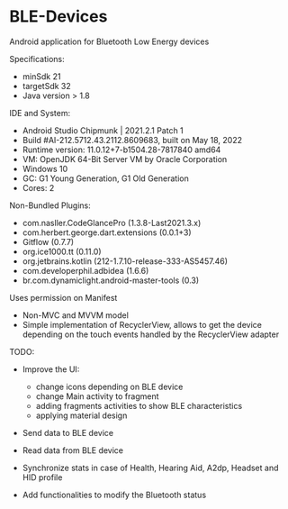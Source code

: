 # BLE-Devices
Android application for Bluetooth Low Energy devices

Specifications:
  - minSdk 21
  - targetSdk 32
  - Java version > 1.8

IDE and System: 
  - Android Studio Chipmunk | 2021.2.1 Patch 1
  - Build #AI-212.5712.43.2112.8609683, built on May 18, 2022
  - Runtime version: 11.0.12+7-b1504.28-7817840 amd64
  - VM: OpenJDK 64-Bit Server VM by Oracle Corporation
  - Windows 10
  - GC: G1 Young Generation, G1 Old Generation
  - Cores: 2

Non-Bundled Plugins: 
  - com.nasller.CodeGlancePro (1.3.8-Last2021.3.x)
  - com.herbert.george.dart.extensions (0.0.1+3)
  - Gitflow (0.7.7)
  - org.ice1000.tt (0.11.0)
  - org.jetbrains.kotlin (212-1.7.10-release-333-AS5457.46)
  - com.developerphil.adbidea (1.6.6)
  - br.com.dynamiclight.android-master-tools (0.3)

Uses permission on Manifest
  <uses-permission android:name="android.permission.BLUETOOTH" />
  <uses-permission android:name="android.permission.BLUETOOTH_SCAN" />
  <uses-permission android:name="android.permission.BLUETOOTH_CONNECT" />
  <uses-permission android:name="android.permission.BLUETOOTH_ADMIN" />
  <uses-permission android:name="android.permission.ACCESS_COARSE_LOCATION"/>
  <uses-permission android:name="android.permission.ACCESS_FINE_LOCATION"/>

- Non-MVC and MVVM model
- Simple implementation of RecyclerView, allows to get the device depending on the touch events handled by the RecyclerView adapter


TODO:
 - Improve the UI:
      - change icons depending on BLE device
      - change Main activity to fragment
      - adding fragments activities to show BLE characteristics
      - applying material design
      
 - Send data to BLE device 
 - Read data from BLE device 
 - Synchronize stats in case of Health, Hearing Aid, A2dp, Headset and HID profile
 - Add functionalities to modify the Bluetooth status
  
